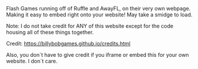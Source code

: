 Flash Games running off of Ruffle and AwayFL, on their very own webpage. Making it easy to embed right onto your website! May take a smidge to load. 

Note: I do not take credit for ANY of this website except for the code housing all of these things together. 

Credit: https://billybobgames.github.io/credits.html

Also, you don´t have to give credit if you iframe or embed this for your own website. I don´t care. 
